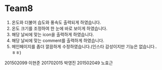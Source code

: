 # Team8

1. 온도와 더불어 습도와 풍속도 출력되게 하였습니다.
2. 온도 크기를 조정하여 한 눈에 바로 보이게 하였습니다.
3. 해당 날씨에 맞는 icon을 출력하게 하였습니다.
4. 해당 날씨에 맞는 comment를 출력하게 하였습니다.
5. 메인페이지를 좀더 깔끔하게 수정하였습니다.(인스타 감성이지만 기능은 없습니다..ㅎㅎ)

201502099 이현준
201702015 박영진
201502049 노효근
